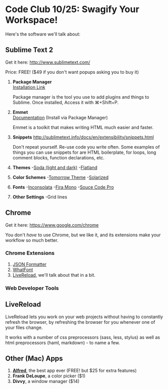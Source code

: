 Code Club 10/25: Swagify Your Workspace!
========================================

Here's the software we'll talk about:

## Sublime Text 2

Get it here: http://www.sublimetext.com/

Price: FREE! ($49 if you don't want popups asking you to buy it)

1.  **Package Manager**  
    [Installation Link](https://sublime.wbond.net/installation#st2)
    
    Package manager is the tool you use to add plugins and things to Sublime. Once installed, Access it with ⌘+Shift+P.

2.  **Emmet**  
    [Documentation](http://docs.emmet.io/) (Install via Package Manager)

    Emmet is a toolkit that makes writing HTML much easier and faster. 

3.  **Snippets**
    http://sublimetext.info/docs/en/extensibility/snippets.html

    Don't repeat yourself. Re-use code you write often. Some examples of things you can use snippets for are HTML boilerplate, for loops, long comment blocks, function declarations, etc.

4.  **Themes**
    -[Soda (light and dark)](https://github.com/buymeasoda/soda-theme/)
    -[Flatland](https://github.com/thinkpixellab/flatland)

5.  **Color Schemes**
    -[Tomorrow Theme](https://github.com/chriskempson/tomorrow-theme)
    -[Solarized](http://ethanschoonover.com/solarized)

6.  **Fonts**
    -[Inconsolata](http://www.levien.com/type/myfonts/inconsolata.html)
    -[Fira Mono](https://github.com/buildingfirefoxos/Building-Blocks/tree/gh-pages/fonts/FiraSans)
    -[Souce Code Pro](http://blogs.adobe.com/typblography/2012/09/source-code-pro.html)

7. **Other Settings**
    -Grid lines




## Chrome

Get it here: https://www.google.com/chrome

You don't *have* to use Chrome, but we like it, and its extensions make your workflow so much better.

### Chrome Extensions
1. [JSON Formatter](https://chrome.google.com/webstore/detail/json-formatter/bcjindcccaagfpapjjmafapmmgkkhgoa?hl=en)
2. [WhatFont](https://chrome.google.com/webstore/detail/whatfont/jabopobgcpjmedljpbcaablpmlmfcogm?hl=en)
3. [LiveReload](https://chrome.google.com/webstore/detail/livereload/jnihajbhpnppcggbcgedagnkighmdlei?hl=en), we'll talk about that in a bit.

### Web Developer Tools



## LiveReload

LiveReload lets you work on your web projects without having to constantly refresh the browser, by refreshing the browser for you whenever one of your files change.

It works with a number of css preprocessors (sass, less, stylus) as well as html preprocessors (haml, markdown) - to name a few.

## Other (Mac) Apps

1. **[Alfred](http://alfredapp.com)**, the best app ever (FREE! but $25 for extra features)
2. **Frank DeLoupe**, a color picker ($1)
3. **Divvy**, a window manager ($14)
